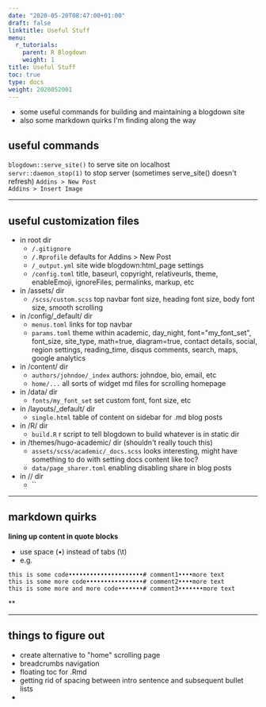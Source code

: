 ```yaml
---
date: "2020-05-20T08:47:00+01:00"
draft: false
linktitle: Useful Stuff
menu:
  r_tutorials:
    parent: R Blogdown
    weight: 1
title: Useful Stuff
toc: true
type: docs
weight: 2020052001
---
```


- some useful commands for building and maintaining a blogdown site
- also some markdown quirks I'm finding along the way

## useful commands
`blogdown::serve_site()` to serve site on localhost<br>
`servr::daemon_stop(1)` to stop server (sometimes serve_site() doesn't refresh)
`Addins > New Post`<br>
`Addins > Insert Image`<br>



---
## useful customization files
- in root dir
    - `/.gitignore` <br>
    - `/.Rprofile` defaults for Addins > New Post<br>
    - `/_output.yml` site wide blogdown:html_page settings<br>
    - `/config.toml` title, baseurl, copyright, relativeurls, theme, enableEmoji, ignoreFiles, permalinks, markup, etc<br>
- in /assets/ dir
    - `/scss/custom.scss` top navbar font size, heading font size, body font size, smooth scrolling<br>
- in /config/_default/ dir
    - `menus.toml` links for top navbar<br>
    - `params.toml` theme within academic, day_night, font="my_font_set", font_size, site_type, math=true, diagram=true, contact details, social, region settings, reading_time, disqus comments, search, maps, google analytics<br>
- in /content/ dir 
    - `authors/johndoe/_index` authors: johndoe, bio, email, etc<br>
    - `home/...` all sorts of widget md files for scrolling homepage<br>
- in /data/ dir
    - `fonts/my_font_set` set custom font, font size, etc<br>
- in /layouts/_default/ dir
    - `single.html` table of content on sidebar for .md blog posts<br>
- in /R/ dir
    - `build.R` r script to tell blogdown to build whatever is in static dir<br>
- in /themes/hugo-academic/ dir (shouldn't really touch this)
    - `assets/scss/academic/_docs.scss` looks interesting, might have something to do with setting docs content like toc?<br>
    - `data/page_sharer.toml` enabling disabling share in blog posts
- in // dir
    - `` <br>





---
## markdown quirks

**lining up content in quote blocks**
- use space (•) instead of tabs (\t)
- e.g.
```
this is some code•••••••••••••••••••••# comment1••••more text
this is some more code••••••••••••••••# comment2••••more text
this is some more and more code•••••••# comment3•••••••more text
```

**

---
## things to figure out
- create alternative to "home" scrolling page
- breadcrumbs navigation
- floating toc for .Rmd
- getting rid of spacing between intro sentence and subsequent bullet lists
- 


